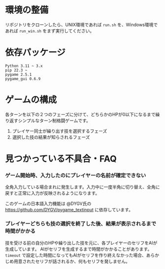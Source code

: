 # 環境の整備
リポジトリをクローンしたら、UNIX環境であれば `run.sh` を、Windows環境であれば `run_win.sh` をまず実行してください。

# 依存パッケージ
```
Python 3.11 ~ 3.x
pip 22.3 ~
pygame 2.5.1
pygame_gui 0.6.9
```

# ゲームの構成
各ターンを以下の２つのフェーズに分けて、どちらかのHPが0以下になるまで繰り返すシンプルなターン制格闘ゲームです。
1. プレイヤー同士が繰り出す技を選択するフェーズ
2. 選択した技の結果が知らされるフェーズ

# 見つかっている不具合・FAQ
### ゲーム開始時、入力したのにプレイヤーの名前が確定できない
全角入力している場合まれに発生します。入力中に一度半角に切り替え、全角に戻すと正常に入力が反映されるようになります。

このゲームの日本語入力機能は @DYGV氏の https://github.com/DYGV/pygame_textinput に依存しています。

### プレイヤーどちらも技の選択を終了した後、結果が表示されるまで時間がかかる
技を受ける前の自分のHPや繰り出した技を元に、各プレイヤーのセリフをAIが生成しています。
AIがセリフを生成するまで時間がかかることがあります。
`timeout` で設定した時間になってもAIがセリフを作り終えなかった場合、あらかじめ用意されたセリフが話されるか、何もセリフを発しません。